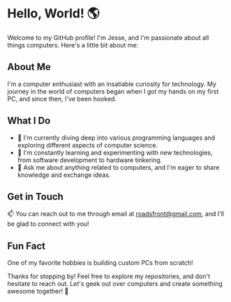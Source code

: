 # Hello, World! 🌎

Welcome to my GitHub profile! I'm Jesse, and I'm passionate about all things computers. Here's a little bit about me:

## About Me

I'm a computer enthusiast with an insatiable curiosity for technology. My journey in the world of computers began when I got my hands on my first PC, and since then, I've been hooked.

## What I Do

- 🚀 I'm currently diving deep into various programming languages and exploring different aspects of computer science.
- 🌱 I'm constantly learning and experimenting with new technologies, from software development to hardware tinkering.
- 💬 Ask me about anything related to computers, and I'm eager to share knowledge and exchange ideas.

## Get in Touch

📫 You can reach out to me through email at roadsfront@gmail.com, and I'll be glad to connect with you!

## Fun Fact

One of my favorite hobbies is building custom PCs from scratch!

Thanks for stopping by! Feel free to explore my repositories, and don't hesitate to reach out. Let's geek out over computers and create something awesome together! 🚀
